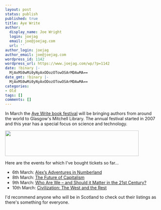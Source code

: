 ```yaml
---
layout: post
status: publish
published: true
title: Aye Write
author:
  display_name: Joe Wright
  login: joejag
  email: joe@joejag.com
  url: ''
author_login: joejag
author_email: joe@joejag.com
wordpress_id: 1142
wordpress_url: https://www.joejag.com/wp/?p=1142
date: !binary |-
  MjAxMS0wMi0yNyAxODozOTowOSArMDAwMA==
date_gmt: !binary |-
  MjAxMS0wMi0yNyAxODozOTowOSArMDAwMA==
categories:
- Old
tags: []
comments: []
---
```

<p>In March the <a href="http://www.ayewrite.com/Pages/default.aspx">Aye Write book festival</a> will be bringing authors from around the world to Glasgow's Mitchell Library.  The annual festival started in 2007 and this year has a special focus on science and technology.</p>
<p><a href="http://www.ayewrite.com/Pages/default.aspx"><img src="https://www.joejag.com/wp/wp-content/uploads/2011/02/aye-write-logo.gif" alt="" title="aye-write-logo" width="439" height="84" class="aligncenter size-full wp-image-1161" /></a></p>
<p>Here are the events for which I've bought tickets so far...</p>
<ul>
<li>6th March: <a href="http://www.ayewrite.com/programme/events/Pages/alexbellos.aspx">Alex&rsquo;s Adventures in Numberland</a>
<li>8th March: <a href="http://www.ayewrite.com/programme/events/Pages/futureofcapitalismevent.aspx">The Future of Capitalism</a>
<li>9th March: <a href="http://www.ayewrite.com/programme/events/Pages/garyyoungeevent.aspx">Who Are We &ndash; and Should it Matter in the 21st Century?</a>
<li>10th March: <a href="http://www.ayewrite.com/programme/events/Pages/niallfergusonevent.aspx">Civilization: The West and the Rest</a><br />
</ul></p>
<p>I'd recommend anyone who will be in Scotland to check out their listings as there's something for everyone.</p>
